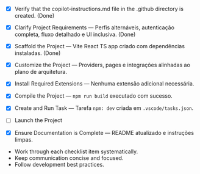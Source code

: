 - [x] Verify that the copilot-instructions.md file in the .github directory is created. (Done)

- [x] Clarify Project Requirements — Perfis alternáveis, autenticação completa, fluxo detalhado e UI inclusiva. (Done)

- [x] Scaffold the Project — Vite React TS app criado com dependências instaladas. (Done)

- [x] Customize the Project — Providers, pages e integrações alinhadas ao plano de arquitetura.

- [x] Install Required Extensions — Nenhuma extensão adicional necessária.

- [x] Compile the Project — `npm run build` executado com sucesso.

- [x] Create and Run Task — Tarefa `npm: dev` criada em `.vscode/tasks.json`.

- [ ] Launch the Project

- [x] Ensure Documentation is Complete — README atualizado e instruções limpas.
- Work through each checklist item systematically.
- Keep communication concise and focused.
- Follow development best practices.
